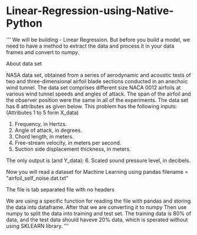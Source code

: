 # Linear-Regression-using-Native-Python

''' 
We will be building  - Linear Regression. But before you build a model, we need to have a method to extract the data and process it in your data frames and convert to numpy. 

About data set 

NASA data set, obtained from a series of aerodynamic and acoustic tests of two and three-dimensional airfoil blade 
sections conducted in an anechoic wind tunnel. The data set comprises different size NACA 0012 airfoils at various wind 
tunnel speeds and angles of attack. The span of the airfoil and the observer position were the same in all of the experiments. 
The data set has 6 attributes as given below. 
This problem has the following inputs:
(Attributes 1 to 5 form X_data) 
1. Frequency, in Hertzs. 
2. Angle of attack, in degrees. 
3. Chord length, in meters. 
4. Free-stream velocity, in meters per second. 
5. Suction side displacement thickness, in meters. 

The only output is (and Y_data): 
6. Scaled sound pressure level, in decibels. 

Now you will read a dataset for Machine Learning using pandas
filename = "airfoil_self_noise.dat.txt"

The file is tab separated file with no headers

We are using a specific function for reading the file with pandas and storing the data into dataframe.
After that we are converting it to numpy
Then use numpy to split the data into training and test set.
The training data is 80% of data, and the test data should haveve 20% data, which is sperated without using SKLEARN library.
'''
